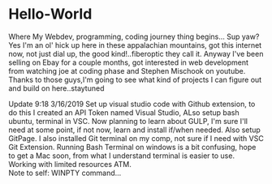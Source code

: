 # Hello-World
Where My Webdev, programming, coding journey thing begins...
Sup yaw? Yes I'm an ol' hick up here in these appalachian mountains, got this internet now, not just dial up, the good kind!..fiberoptic they call it. Anyway I've been selling on Ebay for a couple months, got interested in web development from watching  joe at coding phase and Stephen Mischook on youtube. Thanks to those guys,I'm going to see what kind of projects I can figure out and build on here..staytuned

Update 9:18 3/16/2019 Set up visual studio code with Github extension, to do this I created an API Token named Visual Studio, ALso setup bash ubuntu, terminal in VSC. Now planning to learn about GULP, I'm sure I'll need at some point, if not now, learn and install if/when needed. Also setup GitPage. I also installed Git terminal on my comp, not sure if I need with VSC Git Extension. Running Bash Terminal on windows is a bit confusing, hope to get a Mac soon, from what I understand terminal is easier to use. Working with limited resources ATM.  
Note to self: WINPTY command...
